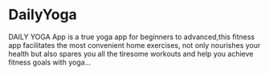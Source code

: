 # DailyYoga
DAILY YOGA App is a true yoga app for beginners to advanced,this fitness app facilitates the most convenient home exercises,
not only nourishes your health but also spares you all the tiresome workouts
and help you achieve fitness goals with yoga...
